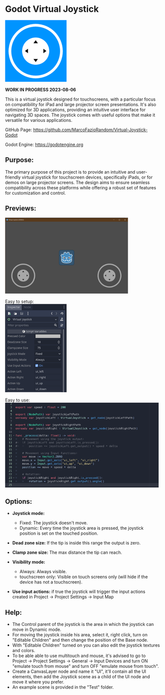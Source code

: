 # Godot Virtual Joystick

<img src="previews/icon.png" width="200">

**WORK IN PROGRESS 2023-08-06**

This is a virtual joystick designed for touchscreens, with a particular focus on compatibility for iPad and large projector screen presentations. It's also optimized for 3D applications, providing an intuitive user interface for navigating 3D spaces. The joystick comes with useful options that make it versatile for various applications.

GitHub Page: https://github.com/MarcoFazioRandom/Virtual-Joystick-Godot

Godot Engine: https://godotengine.org

## Purpose:

The primary purpose of this project is to provide an intuitive and user-friendly virtual joystick for touchscreen devices, specifically iPads, or for demos on large projector screens. The design aims to ensure seamless compatibility across these platforms while offering a robust set of features for customization and control.

## Previews:

<img src="previews/preview1.png" width="400">

Easy to setup:  
<img src="previews/preview2.png" width="200">

Easy to use:  
<img src="previews/preview3.png" width="500">

## Options:

- **Joystick mode:**

  - Fixed: The joystick doesn't move.
  - Dynamic: Every time the joystick area is pressed, the joystick position is set on the touched position.

- **Dead zone size:** If the tip is inside this range the output is zero.

- **Clamp zone size:** The max distance the tip can reach.

- **Visibility mode:**

  - Always: Always visible.
  - touchscreen only: Visible on touch screens only (will hide if the device has not a touchscreen).

- **Use input actions:** if true the joystick will trigger the input actions created in Project -> Project Settings -> Input Map

## Help:

- The Control parent of the joystick is the area in which the joystick can move in Dynamic mode.
- For moving the joystick inside his area, select it, right click, turn on "Editable Children" and then change the position of the Base node.
- With "Editable Children" turned on you can also edit the joystick textures and colors.
- To be able able to use multitouch and mouse, it's advised to go to Project -> Project Settings -> General -> Input Devices and turn ON "emulate touch from mouse" and turn OFF "emulate mouse from touch".
- Create a CanvasLayer node and name it "UI", it'll contain all the UI elements, then add the Joystick scene as a child of the UI node and move it where you prefer.
- An example scene is provided in the "Test" folder.
